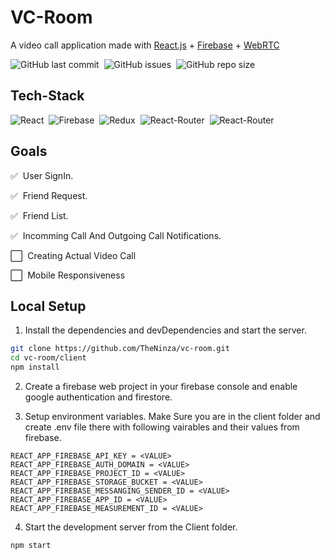 # VC-Room

A video call application made with [React.js](https://reactjs.org/) + [Firebase](https://firebase.google.com/) + [WebRTC](https://webrtc.org/)

![GitHub last commit](https://img.shields.io/github/last-commit/theninza/vc-room?style=for-the-badge)&nbsp;
![GitHub issues](https://img.shields.io/github/issues/theninza/vc-room?style=for-the-badge)&nbsp;
![GitHub repo size](https://img.shields.io/github/repo-size/theninza/vc-room?style=for-the-badge)

## Tech-Stack

![React](https://img.shields.io/badge/React-05122A?style=for-the-badge&logo=react)&nbsp;
![Firebase](https://img.shields.io/badge/-Firebase-05122A?style=for-the-badge&logo=firebase)&nbsp;
![Redux](https://img.shields.io/badge/Redux-05122A?style=for-the-badge&logo=redux)&nbsp;
![React-Router](https://img.shields.io/badge/React_Router-05122A?style=for-the-badge&logo=react-router)&nbsp;
![React-Router](https://img.shields.io/badge/Material--UI-05122A?style=for-the-badge&logo=material-ui)&nbsp;

## Goals

:white_check_mark: &nbsp;User SignIn.

:white_check_mark: &nbsp;Friend Request.

:white_check_mark: &nbsp;Friend List.

:white_check_mark: &nbsp;Incomming Call And Outgoing Call Notifications.

:white_large_square: &nbsp;Creating Actual Video Call

:white_large_square: &nbsp;Mobile Responsiveness

## Local Setup

1. Install the dependencies and devDependencies and start the server.

```sh
git clone https://github.com/TheNinza/vc-room.git
cd vc-room/client
npm install
```

2. Create a firebase web project in your firebase console and enable google authentication and firestore.

3. Setup environment variables. Make Sure you are in the client folder and create .env file there with following vairables and their values from firebase.

```env
REACT_APP_FIREBASE_API_KEY = <VALUE>
REACT_APP_FIREBASE_AUTH_DOMAIN = <VALUE>
REACT_APP_FIREBASE_PROJECT_ID = <VALUE>
REACT_APP_FIREBASE_STORAGE_BUCKET = <VALUE>
REACT_APP_FIREBASE_MESSANGING_SENDER_ID = <VALUE>
REACT_APP_FIREBASE_APP_ID = <VALUE>
REACT_APP_FIREBASE_MEASUREMENT_ID = <VALUE>
```

4. Start the development server from the Client folder.

```sh
npm start
```
